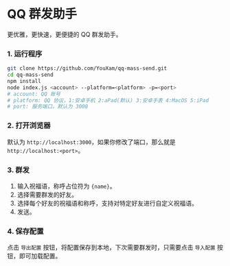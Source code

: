 # QQ 群发助手

更优雅，更快速，更便捷的 QQ 群发助手。

### 1. 运行程序

```bash
git clone https://github.com/YouXam/qq-mass-send.git
cd qq-mass-send
npm install
node index.js <account> --platform=<platform> -p=<port>
# account: QQ 账号
# platform: QQ 协议，1:安卓手机 2:aPad(默认) 3:安卓手表 4:MacOS 5:iPad
# port: 服务端口，默认为 3000
```

### 2. 打开浏览器

默认为 `http://localhost:3000`，如果你修改了端口，那么就是 `http://localhost:<port>`。  

### 3. 群发

1. 输入祝福语，称呼占位符为 `{name}`。
2. 选择需要群发的好友。
3. 选择每个好友的祝福语和称呼，支持对特定好友进行自定义祝福语。
4. 发送。

### 4. 保存配置

点击 `导出配置` 按钮，将配置保存到本地，下次需要群发时，只需要点击 `导入配置` 按钮，即可加载配置。